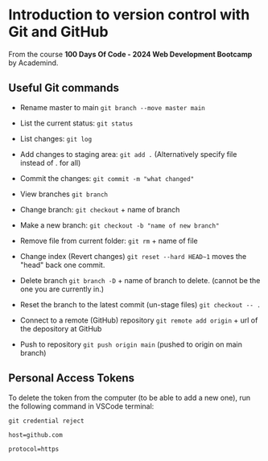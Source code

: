 # Introduction to version control with Git and GitHub

From the course **100 Days Of Code - 2024 Web Development Bootcamp** by Academind.

## Useful Git commands

- Rename master to main `git branch --move master main`

- List the current status: `git status`

- List changes: `git log`

- Add changes to staging area: `git add .` (Alternatively specify file instead of . for all)

- Commit the changes: `git commit -m "what changed"`

- View branches `git branch`

- Change branch: `git checkout` + name of branch

- Make a new branch: `git checkout -b "name of new branch"`

- Remove file from current folder: `git rm` + name of file

- Change index (Revert changes) `git reset --hard HEAD~1` moves the "head" back one commit.

- Delete branch `git branch -D` + name of branch to delete. (cannot be the one you are currently in.)

- Reset the branch to the latest commit (un-stage files) `git checkout -- .`

- Connect to a remote (GitHub) repository `git remote add origin` + url of the depository at GitHub

- Push to repository `git push origin main` (pushed to origin on main branch)

## Personal Access Tokens

To delete the token from the computer (to be able to add a new one), run the following command in VSCode terminal:

`git credential reject`

`host=github.com`

`protocol=https`
